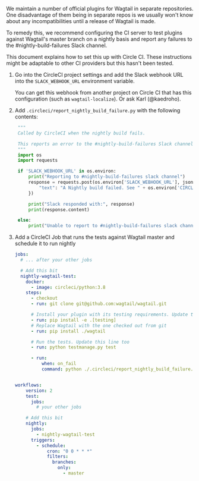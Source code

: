 We maintain a number of official plugins for Wagtail in separate repositories. One disadvantage of them being in separate repos is we usually won't know about any incompatibilities until a release of Wagtail is made.

To remedy this, we recommend configuring the CI server to test plugins against Wagtail's master branch on a nightly basis and report any failures to the #nightly-build-failures Slack channel.

This document explains how to set this up with Circle CI. These instructions might be adaptable to other CI providers but this hasn't been tested.

1) Go into the CircleCI project settings and add the Slack webhook URL into the `SLACK_WEBHOOK_URL` environment variable.

    You can get this webhook from another project on Circle CI that has this configuration (such as `wagtail-localize`). Or ask Karl (@kaedroho).

2) Add `.circleci/report_nightly_build_failure.py` with the following contents:

   ```python
    """
    Called by CircleCI when the nightly build fails.

    This reports an error to the #nightly-build-failures Slack channel.
    """
    import os
    import requests

    if 'SLACK_WEBHOOK_URL' in os.environ:
        print("Reporting to #nightly-build-failures slack channel")
        response = requests.post(os.environ['SLACK_WEBHOOK_URL'], json={
            "text": "A Nightly build failed. See " + os.environ['CIRCLE_BUILD_URL'],
        })

        print("Slack responded with:", response)
        print(response.content)

    else:
        print("Unable to report to #nightly-build-failures slack channel because SLACK_WEBHOOK_URL is not set")
    ```

3) Add a CircleCI Job that runs the tests against Wagtail master and schedule it to run nightly

    ```yaml
    jobs:
      # ... after your other jobs

      # Add this bit
      nightly-wagtail-test:
        docker:
          - image: circleci/python:3.8
        steps:
          - checkout
          - run: git clone git@github.com:wagtail/wagtail.git

          # Install your plugin with its testing requirements. Update this line
          - run: pip install -e .[testing]
          # Replace Wagtail with the one checked out from git
          - run: pip install ./wagtail

          # Run the tests. Update this line too
          - run: python testmanage.py test

          - run:
              when: on_fail
              command: python ./.circleci/report_nightly_build_failure.py


    workflows:
        version: 2
        test:
          jobs:
            # your other jobs

        # Add this bit
        nightly:
          jobs:
            - nightly-wagtail-test
          triggers:
            - schedule:
                cron: "0 0 * * *"
                filters:
                  branches:
                    only:
                      - master
    ```
